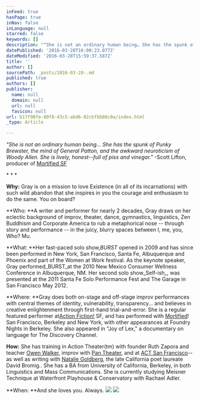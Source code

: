 ```yaml
---
inFeed: true
hasPage: true
inNav: false
inLanguage: null
starred: false
keywords: []
description: "“She is not an ordinary human being… She has the spunk of Punky Brewster, the mind of General Patton, and the awkward neuroticism of Woody Allen. She is lively, honest–full of piss and vinegar.”\_-Scott Lifton, producer of\_Mortified SF"
datePublished: '2016-03-28T16:00:23.077Z'
dateModified: '2016-03-28T15:59:37.587Z'
title: ''
author: []
sourcePath: _posts/2016-03-28-.md
published: true
authors: []
publisher:
  name: null
  domain: null
  url: null
  favicon: null
url: b17f90fe-80f8-43c5-abd6-02cbfbb86c0a/index.html
_type: Article

---
```

_"She is not an ordinary human being... She has the spunk of Punky Brewster, the mind of General Patton, and the awkward neuroticism of Woody Allen. She is lively, honest--full of piss and vinegar."_ -Scott Lifton, producer of [Mortified SF][0]

\* \* \*

**Why:** Gray is on a mission to love Existence (in all of its incarnations) with such wild abandon that she inspires in you the courage and enthusiasm to do the same. You on board?

**Who: **A writer and performer for nearly 2 decades, Gray draws on her eclectic background of improv, theater, dance, gymnastics, linguistics, Zen Buddhism and Corporate America to rub a metaphorical nose -- through story and performance --  in the juicy, blurry spaces between I, me, you, Who? Mu.

**What: **Her fast-paced solo show,_BURST_ opened in 2009 and has since been performed in New York, San Francisco, Santa Fe, Albuquerque and Phoenix and part of the Women at Work festival. As the keynote speaker, Gray performed_BURST_at the 2010 New Mexico Consumer Wellness Conference in Albuquerque, NM. Her second solo show_Self-ish_, was presented at the 2011 Santa Fe Solo Performance Fest and The Garage in San Francisco May  2012\.

**Where: **Gray does both on-stage and off-stage improv performances with central themes of identity, vulnerability, transparency... and believes in creative enlightenment through first-hand trial-and-error. She is a regular featured performer at[Action Fiction!][1] SF, and has performed with  [Mortified][0]! San Francisco, Berkeley and New York, with other appearances at Foundry Nights in Berkeley. She also appeared in "Joy of Lex," a documentary on language for The Discovery Channel.

**How:** She has training in Action Theater(tm) with founder Ruth Zapora and teacher [Owen Walker][2], improv with [Pan Theater][3], and at [ACT San Francisco][4]--as well as writing with [Natalie Goldberg][5], the late California poet laureate David Bromig.. She has a BA from University of California, Berkeley, in both Linguistics and Mass Communications. She is currently studying Meisner Technique at Waterfront Playhouse & Conservatory  with Rachael Adler.

**When: **And she loves you. Always.
![](https://the-grid-user-content.s3-us-west-2.amazonaws.com/c3da7b99-3a11-49c5-ab99-241a77333c3a.jpg)
![](https://the-grid-user-content.s3-us-west-2.amazonaws.com/8c22998f-3146-42e5-a479-e1c11ea5c6df.jpg)

[0]: http://www.grayperforms.com/www.getmortified.com
[1]: http://omnibucket.com/omnibucket-events
[2]: http://www.actiontheaterbayarea.com/
[3]: http://www.pantheater.com/
[4]: http://www.act-sf.org/site/PageServer?pagename=conservatory
[5]: http://www.nataliegoldberg.com/